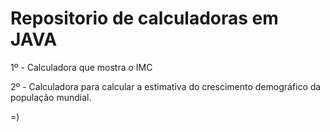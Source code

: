 # Repositorio de calculadoras em JAVA
1º - Calculadora que mostra o IMC

2º - Calculadora para calcular a estimativa do crescimento demográfico da população mundial.

=)
